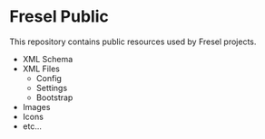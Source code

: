 # Fresel Public

This repository contains public resources used by Fresel projects.

* XML Schema
* XML Files
  * Config
  * Settings
  * Bootstrap
* Images
* Icons
* etc...
